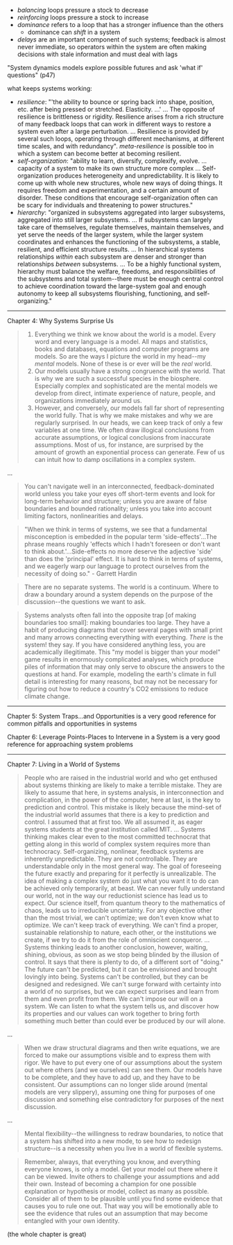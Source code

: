 - _balancing_ loops pressure a stock to decrease
- _reinforcing_ loops pressure a stock to increase
- _dominance_ refers to a loop that has a stronger influence than the others
    - dominance can _shift_ in a system
- _delays_ are an important component of such systems; feedback is almost never immediate, so operators within the system are often making decisions with stale information and must deal with lags

"System dynamics models explore possible futures and ask 'what if' questions" (p47)

what keeps systems working:

- _resilience_: "'the ability to bounce or spring back into shape, position, etc. after being pressed or stretched. Elasticity. ...' ... The opposite of resilience is brittleness or rigidity. Resilience arises from a rich structure of many feedback loops that can work in different ways to restore a system even after a large perturbation. ... Resilience is provided by several such loops, operating through different mechanisms, at different time scales, and with redundancy". _meta-resilience_ is possible too in which a system can become better at becoming resilient.
- _self-organization_: "ability to learn, diversify, complexify, evolve. ... capacity of a system to make its own structure more complex ... Self-organization produces heterogeneity and unpredictability. It is likely to come up with whole new structures, whole new ways of doing things. It requires freedom and experimentation, and a certain amount of disorder. These conditions that encourage self-organization often can be scary for individuals and threatening to power structures."
- _hierarchy_: "organized in subsystems aggregated into larger subsystems, aggregated into still larger subsystems. ... If subsystems can largely take care of themselves, regulate themselves, maintain themselves, and yet serve the needs of the larger system, while the larger system coordinates and enhances the functioning of the subsystems, a stable, resilient, and efficient structure results. ... In hierarchical systems relationships _within_ each subsystem are denser and stronger than relationships _between_ subsystems. ... To be a highly functional system, hierarchy must balance the welfare, freedoms, and responsibilities of the subsystems and total system--there must be enough central control to achieve coordination toward the large-system goal and enough autonomy to keep all subsystems flourishing, functioning, and self-organizing."

---

Chapter 4: Why Systems Surprise Us

> 1. Everything we think we know about the world is a model. Every word and every language is a model. All maps and statistics, books and databases, equations and computer programs are models. So are the ways I picture the world in my head--my _mental_ models. None of these is or ever will be the _real_ world.
> 2. Our models usually have a strong congruence with the world. That is why we are such a successful species in the biosphere. Especially complex and sophisticated are the mental models we develop from direct, intimate experience of nature, people, and organizations immediately around us.
> 3. However, and conversely, our models fall far short of representing the world fully. That is why we make mistakes and why we are regularly surprised. In our heads, we can keep track of only a few variables at one time. We often draw illogical conclusions from accurate assumptions, or logical conclusions from inaccurate assumptions. Most of us, for instance, are surprised by the amount of growth an exponential process can generate. Few of us can intuit how to damp oscillations in a complex system.

...

> You can't navigate well in an interconnected, feedback-dominated world unless you take your eyes off short-term events and look for long-term behavior and structure; unless you are aware of false boundaries and bounded rationality; unless you take into account limiting factors, nonlinearities and delays.

> "When we think in terms of systems, we see that a fundamental misconception is embedded in the popular term 'side-effects'...The phrase means roughly 'effects which I hadn't foreseen or don't want to think about.'...Side-effects no more deserve the adjective 'side' than does the 'principal' effect. It is hard to think in terms of systems, and we eagerly warp our language to protect ourselves from the necessity of doing so." - Garrett Hardin

> There are no separate systems. The world is a continuum. Where to draw a boundary around a system depends on the purpose of the discussion--the questions we want to ask.

> Systems analysts often fall into the opposite trap [of making boundaries too small]: making boundaries too large. They have a habit of producing diagrams that cover several pages with small print and many arrows connecting everything with everything. _There_ is the system! they say. If you have considered anything less, you are academically illegitimate.
> This "my model is bigger than your model" game results in enormously complicated analyses, which produce piles of information that may only serve to obscure the answers to the questions at hand. For example, modeling the earth's climate in full detail is interesting for many reasons, but may not be necessary for figuring out how to reduce a country's CO2 emissions to reduce climate change.

---

Chapter 5: System Traps...and Opportunities
is a very good reference for common pitfalls and opportunities in systems

Chapter 6: Leverage Points-Places to Intervene in a System
is a very good reference for approaching system problems

---

Chapter 7: Living in a World of Systems

> People who are raised in the industrial world and who get enthused about systems thinking are likely to make a terrible mistake. They are likely to assume that here, in systems analysis, in interconnection and complication, in the power of the computer, here at last, is the key to prediction and control. This mistake is likely because the mind-set of the industrial world assumes that there is a key to prediction and control.
> I assumed that at first too. We all assumed it, as eager systems students at the great institution called MIT.
> ...
> Systems thinking makes clear even to the most committed technocrat that getting along in this world of complex system requires more than technocracy.
> Self-organizing, nonlinear, feedback systems are inherently unpredictable. They are not controllable. They are understandable only in the most general way. The goal of foreseeing the future exactly and preparing for it perfectly is unrealizable. The idea of making a complex system do just what you want it to do can be achieved only temporarily, at beast. We can never fully understand our world, not in the way our reductionist science has lead us to expect. Our science itself, from quantum theory to the mathematics of chaos, leads us to irreducible uncertainty. For any objective other than the most trivial, we can't optimize; we don't even know what to optimize. We can't keep track of everything. We can't find a proper, sustainable relationship to nature, each other, or the institutions we create, if we try to do it from the role of omniscient conqueror.
> ...
> Systems thinking leads to another conclusion, however, waiting, shining, obvious, as soon as we stop being blinded by the illusion of control. It says that there is plenty to do, of a different sort of "doing." The future can't be predicted, but it can be envisioned and brought lovingly into being. Systems can't be controlled, but they can be designed and redesigned. We can't surge forward with certainty into a world of no surprises, but we can expect surprises and learn from them and even profit from them. We can't impose our will on a system. We can listen to what the system tells us, and discover how its properties and our values can work together to bring forth something much better than could ever be produced by our will alone.

...


> When we draw structural diagrams and then write equations, we are forced to make our assumptions visible and to express them with rigor. We have to put every one of our assumptions about the system out where others (and we ourselves) can see them. Our models have to be complete, and they have to add up, and they have to be consistent. Our assumptions can no longer slide around (mental models are very slippery), assuming one thing for purposes of one discussion and something else contradictory for purposes of the next discussion.

...

> Mental flexibility--the willingness to redraw boundaries, to notice that a system has shifted into a new mode, to see how to redesign structure--is a necessity when you live in a world of flexible systems.

> Remember, always, that everything you know, and everything everyone knows, is only a model. Get your model out there where it can be viewed. Invite others to challenge your assumptions and add their own. Instead of becoming a champion for one possible explanation or hypothesis or model, collect as many as possible. Consider all of them to be plausible until you find some evidence that causes you to rule one out. That way you will be emotionally able to see the evidence that rules out an assumption that may become entangled with your own identity.

(the whole chapter is great)
